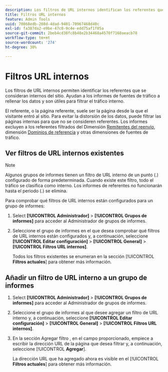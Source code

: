 ```yaml
---
description: Los filtros de URL internos identifican los referentes que se consideran internos del sitio. Ayudan a los informes de fuentes de tráfico a rellenar los datos y son útiles para filtrar el tráfico interno.
title: Filtros URL internos
feature: Admin Tools
uuid: 70868edb-208d-4dad-9401-70967468d40c
exl-id: fa387da2-e9be-47c0-9c4e-edd75af1f05a
source-git-commit: 2beb4cd38fc8b48e2b34468a4570f7168aeacb78
workflow-type: tm+mt
source-wordcount: '274'
ht-degree: 30%

---
```



# Filtros URL internos

Los filtros de URL internos permiten identificar los referentes que se consideran internos del sitio. Ayudan a los informes de fuentes de tráfico a rellenar los datos y son útiles para filtrar el tráfico interno.

El referente, o la página referente, suele ser la página desde la que el visitante entró al sitio. Para evitar la distorsión de los datos, puede filtrar las páginas internas para que no se consideren referentes. Los informes excluyen a los referentes filtrados del  Dimensión [Remitentes del reenvío](/help/components/dimensions/referrer.md), dimensión [Dominios de referencia](/help/components/dimensions/referring-domain.md) y otras dimensiones de fuentes de tráfico.

## Ver filtros de URL internos existentes

>[!NOTE]
>
>Algunos grupos de informes tienen un filtro de URL interno de un punto (.) configurado de forma predeterminada. Cuando existe este filtro, todo el tráfico se clasifica como interno. Los informes de referentes no funcionarán hasta el periodo (.) se elimina.

Para comprobar qué filtros de URL internos están configurados para un grupo de informes: <!-- I don't see the period in my instance? Is the following information valid? "To avoid this, remove the rule listing a period (.) as a filter, and add your own site. The reason why a period is the default internal URL filter is to allow data to be collected in the Pages report. If hits do not match internal URL filters, all pages come up as Other. A period is always somewhere in the URL, which guarantees the Pages report is populated.")-->

1. Select **[!UICONTROL Administrador]** > **[!UICONTROL Grupos de informes]** para acceder al Administrador de grupos de informes.

1. Seleccione el grupo de informes en el que desea comprobar qué filtros de URL internos están configurados y, a continuación, seleccione **[!UICONTROL Editar configuración]** > **[!UICONTROL General]** > **[!UICONTROL Filtros URL internos]**.

   Todos los filtros existentes se enumeran en la sección [!UICONTROL **Filtros actuales**] para obtener más información.

## Añadir un filtro de URL interno a un grupo de informes

1. Select **[!UICONTROL Administrador]** > **[!UICONTROL Grupos de informes]** para acceder al Administrador de grupos de informes.

1. Seleccione el grupo de informes al que desee agregar un filtro de URL interno y, a continuación, seleccione **[!UICONTROL Editar configuración]** > **[!UICONTROL General]** > **[!UICONTROL Filtros URL internos]**.

1. En la sección Agregar filtro , en el campo proporcionado, empiece a escribir la dirección URL de la página que desea filtrar y, a continuación, seleccione [!UICONTROL **Agregar**].

   La dirección URL que ha agregado ahora es visible en el [!UICONTROL **Filtros actuales**] para obtener más información.
